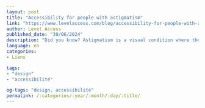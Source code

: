 ```yaml
---
layout: post
title: "Accessibility for people with astigmatism"
link: "https://www.levelaccess.com/blog/accessibility-for-people-with-astigmatism"
author: Level Access
published_date: "30/06/2024"
description: "Did you know? Astigmatism is a visual condition where there is a refractive error that impedes the eye from focusing light evenly on the retina. This results in objects appearing to be blurry. According to the World Health Organization, refractive errors (nearsightedness, farsightedness, astigmatism and presbyopia) account for 43% of visual impairments occurring globally."
language: en
categories:
- Liens

tags:
- "design"
- "accessibilité"

og-tags: "design, accessibilité"
permalink: /:categories/:year/:month/:day/:title/
---
```

